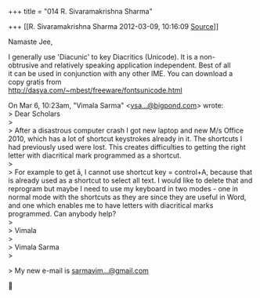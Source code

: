 +++
title = "014 R. Sivaramakrishna Sharma"

+++
[[R. Sivaramakrishna Sharma	2012-03-09, 10:16:09 [Source](https://groups.google.com/g/samskrita/c/hKTUrF6zhos)]]



Namaste Jee,  
  
I generally use 'Diacunic' to key Diacritics (Unicode). It is a non-  
obtrusive and relatively speaking application independent. Best of all  
it can be used in conjunction with any other IME. You can download a  
copy gratis from  
<http://dasya.com/~mbest/freeware/fontsunicode.html>  

  
On Mar 6, 10:23am, "Vimala Sarma" \<[vsa...@bigpond.com]()\> wrote:  
\> Dear Scholars  
\>  
\> After a disastrous computer crash I got new laptop and new M/s Office 2010, which has a lot of shortcut keystrokes already in it. The shortcuts I had previously used were lost. This creates difficulties to getting the right letter with diacritical mark programmed as a shortcut.  
\>  
\> For example to get ā, I cannot use shortcut key = control+A,
because that is already used as a shortcut to select all text. I would like to delete that and reprogram but maybe I need to use my keyboard in two modes - one in normal mode with the shortcuts as they are since they are useful in Word, and one which enables me to have letters with diacritical marks programmed. Can anybody help?  
\>  
\> Vimala  
\>  
\> Vimala Sarma  
\>  

\> My new e-mail is [sarmavim...@gmail.com]()  



